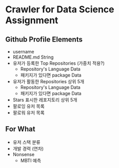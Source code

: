 # Crawler for Data Science Assignment

## Github Profile Elements

- username
- README.md String
- 유저가 등록한 Top Repositories (가중치 적용?)
  - Repository's Language Data
  - 패키지가 있다면 package Data
- 유저가 활동한 Repositories 상위 5개
  - Repository's Language Data
  - 패키지가 있다면 package Data
- Stars 표시한 레포지토리 상위 5개
- 팔로잉 유저 목록
- 팔로워 유저 목록

## For What

- 유저 스택 분류
- 개발 경력 (연차)
- Nonsense
  - MBTI 예측